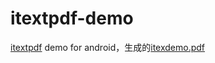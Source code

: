 # itextpdf-demo
[itextpdf](https://github.com/itext/itextpdf) demo for android，生成的[itexdemo.pdf](https://github.com/yanxing/itextpdf-demo/blob/master/itexdemo.pdf)
